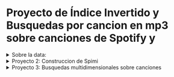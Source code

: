 # Proyecto de Índice Invertido y Busquedas por cancion en mp3 sobre canciones de Spotify y 

<details>
    <summary> Sobre la data: </summary>

## Para el Proyecto 2

Se ha utilizado un csv con las canciones obtenido de https://www.kaggle.com/datasets/imuhammad/audio-features-and-lyrics-of-spotify-songs.

El cual contiene un track_id, con su información obtenida como: lyric, album_name, artists, genre, entre otras. 

## Para el Proyecto 3

Se ha usado datos dados encontrados en el repositorio: https://github.com/mdeff/fma/tree/master

Donde se ha descargado el fma_medium.zip con 25k de canciones (algunas de las cuales estaban corrompidas, pero una cantidad insignificante).

Y el raw_tracks.csv que contiene la informacion basada en un track_id, mismo nombre del archivo de la canción.

</details>

<details>
    <summary> Proyecto 2: Construccion de Spimi </summary>

## Introducción
Este proyecto implementa un sistema de búsqueda basado en un índice invertido para una base de datos de letras de canciones. Con un enfoque en eficiencia y accesibilidad, el proyecto incluye una interfaz gráfica para consultas SQL-like, facilitando la interacción con los datos a través de un frontend intuitivo. Además, la implementación fue diseñada para ser comparable en rendimiento con bases de datos robustas como PostgreSQL.

Su importancia se basa en busquedas textuales no exactas. Un ejemplo tenemos un buscador de productor, del cual sabemos su descripción que objeto es o que marca es. Y nos devuelve la busqueda mas parecida a nuestra consulta. Esto resulta importante, porque el usuario no tiene que saber los productos que existen en stock, solo necesita saber su necesidad para poder realizar una consulta eficiente.

## 2. Backend

### Índice Invertido
La base de este sistema de búsqueda es un índice invertido, una estructura que asocia cada término de la base de datos con los documentos en los que aparece, junto con la frecuencia y la posición. Para optimizar el rendimiento:
- El índice se divide en bloques almacenados en archivos `.txt`, con una estructura que sigue el formato: `término (DF: frecuencia de documento): (ID del documento, frecuencia)`.
- Esto permite que el índice sea escalable y eficiente para consultas de texto.

### Implementación SPIMI
Se utilizó el algoritmo SPIMI (Single-Pass In-Memory Indexing) para construir el índice invertido en bloques:
1. **Creación de bloques en Spimi Invert**: Se generan bloques parciales, cada uno almacenado en un archivo de texto.

    **Lógica de implementación**:
    
    El sistema lee una cancion, es decir un doc[i] del cual se extrae:

    ``` py
        col_text = [
        'lyrics', 'track_name', 'track_artist', 
        'track_album_name', 'playlist_name', 
        'playlist_genre', 'playlist_subgenre'
    ]
    ```

    Una vez procesado. El doc[i] se convierte en una liste de terminos, la cual llamaremos list_term_i.

    Ahora usaremos un diccionario de la libreria **SortedDict**, el cual actua como un arbol. Con el beneficio de manter un diccionario ordenado para los terminos, los cuales serán escritos en disco.
    
    De tal manera de tener la forma:

    | Word_for_term_i | df_word | posting_list            |
    |-----------------|---------|-------------------------|
    | word1           | 5       | [(1, 3), (2, 1)]        |
    | word2           | 8       | [(3, 4), (5, 2)]        |
    | word3           | 3       | [(6, 2), (7, 5)]        |
    
    En caso el doc[i] sea demasiado grande, se escribira solo hasta lo permitido de **4 kB**. Y lo demas se mantendra en el diccionario. De tal manera que se puedan escribir doc[i] en un solo bloque, con tal de que quepan en el espacio limite.

    <details>
        <summary>Parte del código: </summary>

    ```py
    def spimi_invert(self, token_stream, docId, num_block):
        for token in token_stream:
            if token not in self.global_dictionary:
                posting_block = PostingBlock()
                self.global_dictionary[token] = {
                    'df': 1,
                    'posting_block': posting_block
                }
                posting_block.add_doc(docId)
                self.global_block_size += sys.getsizeof(token) + sys.getsizeof(self.global_dictionary[token])
            else:
                posting_block = self.global_dictionary[token]['posting_block']
                doc_found = False
                while posting_block:
                    if docId in posting_block.doc_dict:
                        posting_block.doc_dict[docId] += 1
                        doc_found = True
                        break
                    if posting_block.next_block is None:
                        break
                    else:
                        posting_block = posting_block.next_block
                if not doc_found:
                    self.global_dictionary[token]['df'] += 1
                    if posting_block.is_full():
                        new_posting_block = PostingBlock()
                        posting_block.next_block = new_posting_block
                        posting_block = new_posting_block
                    posting_block.add_doc(docId)
                    self.global_block_size += sys.getsizeof(docId)
            if self.global_block_size >= self.size_per_block:
                self.write_block_to_disk(self.global_dictionary, num_block)
                self.global_dictionary = SortedDict()
                self.global_block_size = 0
                num_block += 1
        return num_block
    ```

    </details>

2. **Merge de bloques**: Al finalizar la construcción de todos los bloques, se realiza un proceso de `mergeblock` para unirlos y optimizar el acceso y consulta al índice.

    **Input:** Diccionario de <bloque_name> y <path_block>.

    **Logica:** El proceso recibe como parametros un factor de bloque de salida, que determina el tamaño que debe tener cada bloque final (**4kB** aproximadamente) y el tamaño de ram dedicada para el heap. 

    Lo que se intenta hacer es primero. Abrir todos los archivos por grupos, con el objetivo de usar poca ram. Y por cada archivo dentro de ese bloque carga un buffer, cuyo tamaño se obtiene de $(self.max_ram_limit - self.block_size_limit) // len(block_files)$.  Cada buffer es cargado al heap.

    ```py
    for file_group in file_groups:
    open_files = {file_id: open(file_path, 'r') for file_id, file_path in file_group.items()}
    for file_id, file in open_files.items():
        file_positions[file_id] = file.tell()

    for file_id, file in open_files.items():
        buffer = []
        buffer_size = 0
        while buffer_size < max_memory_per_block:
            line = file.readline().strip()
            if not line:
                break
            term, df, posting_block = self.parse_block_line(line)
            buffer.append((term, df, posting_block))
            buffer_size += sys.getsizeof(term) + sys.getsizeof(df) + sys.getsizeof(posting_block)

        input_buffers[file_id] = buffer

        # Insertar elementos del buffer en el heap
        for term, df, posting_block in buffer:
            heapq.heappush(heap, (term, df, file_id, posting_block))
    for file in open_files.values():
        file.close()
    ```

    De tal menera que se tiene un buffer activo por archivo de bloque, si en caso el buffer se queda vacio, se vuelve a cargar el buffer.

    En este caso, usamos un file_positions, para guardar la linea donde se quedó el buffer dentro del archivo.

    ```py
    if not input_buffers[file_id]:
        with open(block_files[file_id], 'r') as file:
            file.seek(file_positions[file_id])
            buffer = []
            buffer_size = 0
            while buffer_size < max_memory_per_block:
                line = open_files[file_id].readline().strip()
                if not line:
                    break
                term, df, posting_block = self.parse_block_line(line)
                buffer.append((term, df, posting_block))
                buffer_size += sys.getsizeof(term) + sys.getsizeof(df) + sys.getsizeof(posting_block)
            input_buffers[file_id] = buffer
            file_positions[file_id] = file.tell()

        # Agregar nuevos términos del buffer al heap con fusión de duplicados
        for term, df, posting_block in buffer:
            heapq.heappush(heap, (term, df, file_id, posting_block))
    ```

    De tal menera que mientras el heap tenga datos, se extrae el minimo y se inserta en el ouput verificando que ya no exista, en caso exista se junta con la data ya tenida.

    Ademas se usa un contador para ver si ya el output alcanzó el tamaño de salida, cuando sea así, se escribe en disco en el directorio final. Que será ya usado para las consultas.

## 3. Frontend

### Parser SQL-like
El sistema de consulta SQL-like permite a los usuarios hacer preguntas al índice usando una sintaxis similar a SQL, facilitando la familiarización y flexibilidad en las búsquedas. Por ejemplo:
- `select title from Audio where content liketo 'yea you just cant walk away' limit 5'`

### Interfaz gráfica (Tkinter)
La interfaz gráfica, implementada en **Tkinter**, ofrece una experiencia de usuario sencilla y eficiente. Permite:
- Realizar consultas de texto usando el parser SQL-like.
- Visualizar los resultados de las búsquedas.
- Limpiar y reiniciar la interfaz para realizar nuevas consultas.

La GUI está diseñada para ser intuitiva y funcional, mejorando la experiencia de búsqueda en la base de datos de letras de canciones.

## 4. Experimentación

Se realizaron pruebas de rendimiento comparando el tiempo de respuesta de esta implementación en Python con el de PostgreSQL en consultas sobre diferentes tamaños de datos, con valores de N de 1k, 5k, 10k y 18k.

Esto se encuentra en la ruta: /Proyecto2/Experimentacion.ipynb 

### Resultados de la Comparación

| Tamaño de N | Tiempo (ms) - Índice Invertido (Python) Promediado en 5 veces | Tiempo GIN (ms) - PostgreSQL | Tiempo GIST (ms) - PostgreSQL | 
|-------------|----------------------------------------|------------------------------|-------------------------------|
| 1000        | 175,059 ms                                   | 0.245 ms                     | 197.937 ms                    |
| 5000        | 320,940 ms                                   | 0.575 ms                     | 894.740 ms                    |
| 10000       | 377,610 ms                                   | 1.169 ms                     | 1756.667 ms                   |
| 18000       | 971,799 ms                                   | 2.507 ms                     | 3226.991 ms                   |

![alt text](./images/graficoComparativoProyecto2.png)

En los resultados obtenidos, el índice GIN muestra tiempos de respuesta mucho menores en comparación con GIST. A medida que aumenta el tamaño de la tabla (cantidad de canciones), los tiempos de consulta con GIN se mantienen bajos, mientras que GIST presenta un incremento lineal en los tiempos de ejecución.

- Índice GIN: Es eficiente para consultas de texto completo debido a su estructura de índice invertido, permitiendo búsquedas rápidas en grandes volúmenes de texto. PostgreSQL utiliza un Bitmap Index Scan para este índice, optimizando aún más las búsquedas con múltiples términos.

- Índice GIST: Aunque es versátil, no es adecuado para búsquedas de texto completo en grandes volúmenes de datos. No utiliza un índice invertido ni un Bitmap Index Scan, lo que resulta en tiempos de ejecución más altos.

En el caso de la implementacion de Spimi, los tiempos son menores que el indice GIST pero mayores que el indice GIN. Dicha diferencia se infiere que es por la cantidad de bloques que se tienen que buscar, ademas que un word puede estar en mas de un bloque, por la cantidad de terminos que tenga, por lo que una vez encontrada la word en el archivo, hay que buscar en sus vecinos hasta que no encuentre. La busqueda en memoria secundaria de tal manera, ademas de la carga por lineas para la busqueda resulta en dicha diferencia. Sin embargo, los tiempos son los esperados, siendo imperseptibles para el usuario, pues su aumento por la cantidad de datos, no es exponencial, a los mas polinomial.

## 5. Conclusiones
Este proyecto demuestra la eficiencia y flexibilidad de un índice invertido en Python para realizar búsquedas de texto en una base de datos de letras de canciones. Si bien PostgreSQL ofrece ventajas en términos de optimización avanzada, la implementación de este índice invertido permite un control más detallado sobre las consultas y la estructura de datos. Aunque presenta la desventaja de creacion de bloques, y que es estática.


---

</details>

<details>
    <summary> Proyecto 3: Busquedas multidimensionales sobre canciones </summary>
</details>

